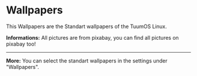 # Wallpapers
This Wallpapers are the Standart wallpapers of the TuumOS Linux.


**Informations:**
All pictures are from pixabay, you can find all pictures on pixabay too!

--------------------------------------------------------------------------------------

**More:**
You can select the standart wallpapers in the settings under "Wallpapers".

